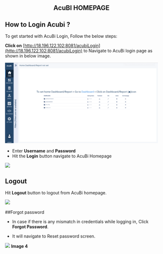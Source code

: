 



<center><h2>AcuBI HOMEPAGE</h1></center>

## How to Login Acubi ?

To get started with AcuBi Login, Follow the below steps:

**Click on**  [http://18.196.122.102:8081/acubiLogin](http://18.196.122.102:8081/acubiLogin)  to Navigate to AcuBi login page as shown in below image.

![enter image description here](https://raw.githubusercontent.com/sv18042016/fp1/bb5d4c9f6814109a9645827e267e716c0d044c2a/images/New_version5/Homepage_v5.png)

-  Enter  **Username** and **Password**
- Hit the  **Login** button navigate to AcuBi  Homepage

![
](https://raw.githubusercontent.com/sv18042016/fp1/master/images/New_version5/Homepage_v5.png)

## Logout

Hit **Logout** button to logout from AcuBi homepage.

![
](https://raw.githubusercontent.com/sv18042016/fp1/master/images/New_version5/UD_Logout.png)

##Forgot password

  - In case if there is any mismatch in credentials while logging in, Click **Forgot Password**. 
  
  - It will navigate to Reset password screen.
  
 ![
](https://raw.githubusercontent.com/sv18042016/fp1/d64bc97c7d2aa0cb8e2c35fa8f9905bd274388f1/images/New_version5/ud_homepage_forgot%20password.png)
**Image 4**
<!--stackedit_data:
eyJoaXN0b3J5IjpbLTgwODQ5ODk1NywtMTk2MzU0Nzk4OSwtMT
I1NTA4NjQ3NiwxNzg1MzY0MzUsMTczMjY2OTY5NSwtNDQzMDE2
NjQyLDI3MzE3MTY3Nyw0MzU4ODk5OTcsMTA5NzMxOTE5NywtOT
E4NDczOTk1LC0yMDA1MTY3MTE1LDI3ODYyMDc4MywtMTE4NDg0
OTc3Nl19
-->